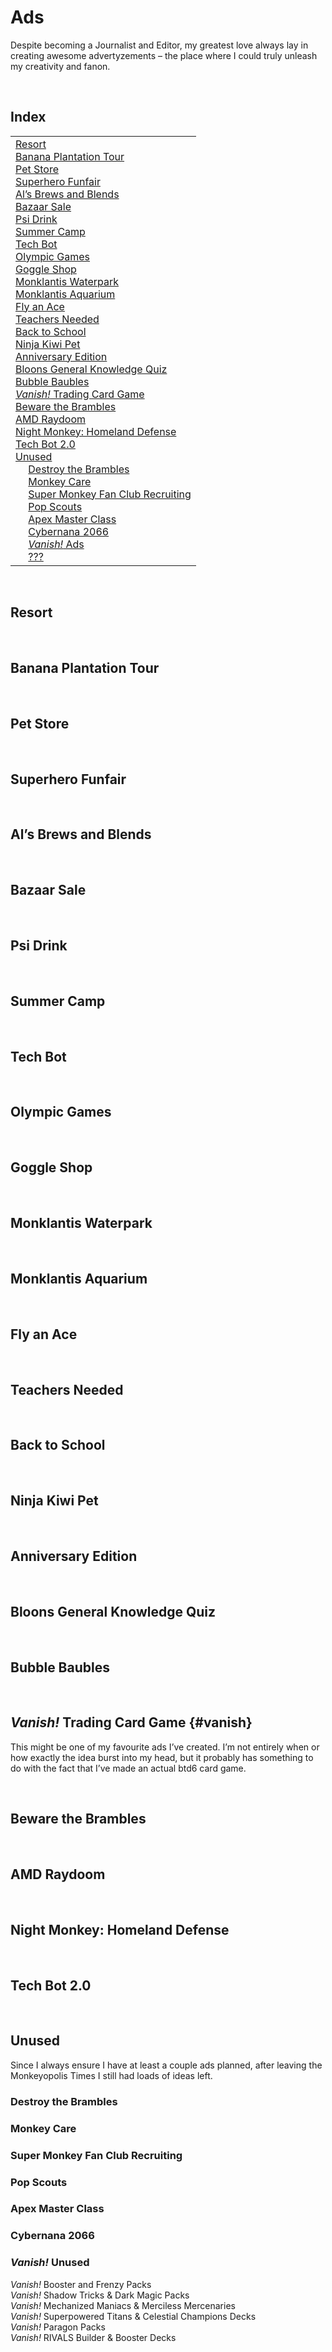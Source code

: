 # Ads

Despite becoming a Journalist and Editor, my greatest love always lay in creating awesome advertyzements – the place where I could truly unleash my creativity and fanon.


<br>


## Index

<table>
  <td>
    <a href="#resort">Resort</a> <br>
    <a href="#banana-plantation-tour">Banana Plantation Tour</a> <br>
    <a href="#pet-store">Pet Store</a> <br>
    <a href="#superhero-funfair">Superhero Funfair</a> <br>
    <a href="#als-brews-and-blends">Al’s Brews and Blends</a> <br>
    <a href="#bazaar-sale">Bazaar Sale</a> <br>
    <a href="#psi-drink">Psi Drink</a> <br>
    <a href="#summer-camp">Summer Camp</a> <br>
    <a href="#tech-bot">Tech Bot</a> <br>
    <a href="#olympic-games">Olympic Games</a> <br>
    <a href="#goggle-shop">Goggle Shop</a> <br>
    <a href="#monklantis-waterpark">Monklantis Waterpark</a> <br>
    <a href="#monklantis-aquarium">Monklantis Aquarium</a> <br>
    <a href="#fly-an-ace">Fly an Ace</a> <br>
    <a href="#teachers needed">Teachers Needed</a> <br>
    <a href="#back-to-school">Back to School</a> <br>
    <a href="#ninja-kiwi-pet">Ninja Kiwi Pet</a> <br>
    <a href="#anniversary-edition">Anniversary Edition</a> <br>
    <a href="#bloons-general-knowledge-quiz">Bloons General Knowledge Quiz</a> <br>
    <a href="#bubble-baubles">Bubble Baubles</a> <br>
    <a href="#vanish"><em>Vanish!</em> Trading Card Game</a> <br>
    <a href="#beware-the-brambles">Beware the Brambles</a> <br>
    <a href="#amd-raydoom">AMD Raydoom</a> <br>
    <a href="#night-monkey-homeland-defense">Night Monkey: Homeland Defense</a> <br>
    <a href="#tech-bot-2.0">Tech Bot 2.0</a> <br>
    <a href="#unused">Unused</a> <br>
    &emsp; <a href="#destroy-the-brambles">Destroy the Brambles</a> <br>
    &emsp; <a href="#monkey-care">Monkey Care</a> <br>
    &emsp; <a href="#super-monkey-fan-club-recruiting">Super Monkey Fan Club Recruiting</a> <br>
    &emsp; <a href="#pop-scouts">Pop Scouts</a> <br>
    &emsp; <a href="#apex-master-class">Apex Master Class</a> <br>
    &emsp; <a href="#cybernana-2066">Cybernana 2066</a> <br>
    &emsp; <a href="#vanish-unused"><em>Vanish!</em> Ads</a> <br>
    &emsp; <a href="#">???</a>
  </td>
</table>


<br>


## Resort


<br>


## Banana Plantation Tour


<br>


## Pet Store


<br>


## Superhero Funfair


<br>


## Al’s Brews and Blends


<br>


## Bazaar Sale


<br>


## Psi Drink


<br>


## Summer Camp


<br>


## Tech Bot


<br>


## Olympic Games


<br>


## Goggle Shop


<br>


## Monklantis Waterpark


<br>


## Monklantis Aquarium


<br>


## Fly an Ace


<br>


## Teachers Needed


<br>


## Back to School


<br>


## Ninja Kiwi Pet


<br>


## Anniversary Edition


<br>


## Bloons General Knowledge Quiz


<br>


## Bubble Baubles


<br>


## *Vanish!* Trading Card Game {#vanish}

This might be one of my favourite ads I’ve created. I’m not entirely when or how exactly the idea burst into my head, but it probably has something to do with the fact that I’ve made an actual btd6 card game.


<br>


## Beware the Brambles


<br>


## AMD Raydoom


<br>


## Night Monkey: Homeland Defense


<br>


## Tech Bot 2.0


<br>


## Unused

Since I always ensure I have at least a couple ads planned, after leaving the Monkeyopolis Times I still had loads of ideas left.

### Destroy the Brambles

### Monkey Care

### Super Monkey Fan Club Recruiting

### Pop Scouts

### Apex Master Class

### Cybernana 2066

### *Vanish!* Unused

*Vanish!* Booster and Frenzy Packs  
*Vanish!* Shadow Tricks & Dark Magic Packs  
*Vanish!* Mechanized Maniacs & Merciless Mercenaries  
*Vanish!* Superpowered Titans & Celestial Champions Decks  
*Vanish!* Paragon Packs  
*Vanish!* RIVALS Builder & Booster Decks  
